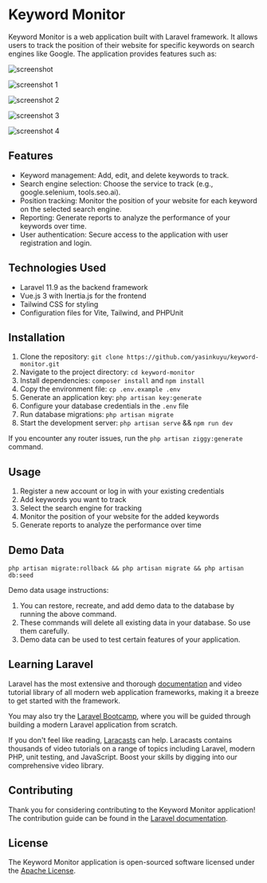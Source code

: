 # Keyword Monitor

Keyword Monitor is a web application built with Laravel framework. It allows users to track the position of their website for specific keywords on search engines like Google. The application provides features such as:

![screenshot](https://github.com/yasinkuyu/keyword-monitor/blob/keyword-monitor/assets/screenshot.jpg)

![screenshot 1](https://github.com/yasinkuyu/keyword-monitor/blob/keyword-monitor/assets/screenshot1.jpg)

![screenshot 2](https://github.com/yasinkuyu/keyword-monitor/blob/keyword-monitor/assets/screenshot2.jpg)

![screenshot 3](https://github.com/yasinkuyu/keyword-monitor/blob/keyword-monitor/assets/screenshot3.jpg)

![screenshot 4](https://github.com/yasinkuyu/keyword-monitor/blob/keyword-monitor/assets/screenshot4.jpg)

## Features

-   Keyword management: Add, edit, and delete keywords to track.
-   Search engine selection: Choose the service to track (e.g., google.selenium, tools.seo.ai).
-   Position tracking: Monitor the position of your website for each keyword on the selected search engine.
-   Reporting: Generate reports to analyze the performance of your keywords over time.
-   User authentication: Secure access to the application with user registration and login.

## Technologies Used

-   Laravel 11.9 as the backend framework
-   Vue.js 3 with Inertia.js for the frontend
-   Tailwind CSS for styling
-   Configuration files for Vite, Tailwind, and PHPUnit

## Installation

1. Clone the repository: `git clone https://github.com/yasinkuyu/keyword-monitor.git`
2. Navigate to the project directory: `cd keyword-monitor`
3. Install dependencies: `composer install` and `npm install`
4. Copy the environment file: `cp .env.example .env`
5. Generate an application key: `php artisan key:generate`
6. Configure your database credentials in the `.env` file
7. Run database migrations: `php artisan migrate`
8. Start the development server: `php artisan serve` && `npm run dev`

If you encounter any router issues, run the `php artisan ziggy:generate` command.

## Usage

1. Register a new account or log in with your existing credentials
2. Add keywords you want to track
3. Select the search engine for tracking
4. Monitor the position of your website for the added keywords
5. Generate reports to analyze the performance over time

## Demo Data

    php artisan migrate:rollback && php artisan migrate && php artisan db:seed

Demo data usage instructions:

1. You can restore, recreate, and add demo data to the database by running the above command.
2. These commands will delete all existing data in your database. So use them carefully.
3. Demo data can be used to test certain features of your application.

## Learning Laravel

Laravel has the most extensive and thorough [documentation](https://laravel.com/docs) and video tutorial library of all modern web application frameworks, making it a breeze to get started with the framework.

You may also try the [Laravel Bootcamp](https://bootcamp.laravel.com), where you will be guided through building a modern Laravel application from scratch.

If you don't feel like reading, [Laracasts](https://laracasts.com) can help. Laracasts contains thousands of video tutorials on a range of topics including Laravel, modern PHP, unit testing, and JavaScript. Boost your skills by digging into our comprehensive video library.

## Contributing

Thank you for considering contributing to the Keyword Monitor application! The contribution guide can be found in the [Laravel documentation](https://laravel.com/docs/contributions).

## License

The Keyword Monitor application is open-sourced software licensed under the [Apache License](https://github.com/yasinkuyu/keyword-monitor/blob/keyword-monitor/LICENSE).
